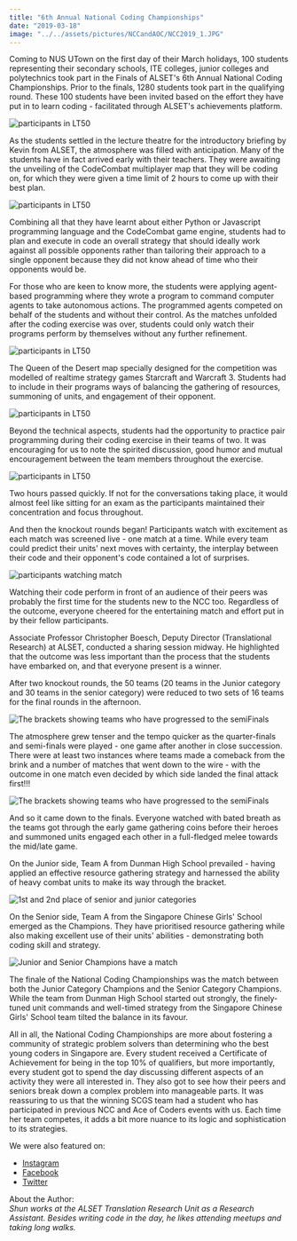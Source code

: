 ```yaml
---
title: "6th Annual National Coding Championships"
date: "2019-03-18"
image: "../../assets/pictures/NCCandAOC/NCC2019_1.JPG"
---
```


Coming to NUS UTown on the first day of their March holidays, 100 students representing their secondary schools, ITE colleges, junior colleges and polytechnics took part in the Finals of ALSET's 6th Annual National Coding Championships. Prior to the finals, 1280 students took part in the qualifying round. These 100 students have been invited based on the effort they have put in to learn coding - facilitated through ALSET's achievements platform.

![participants in LT50](../../assets/pictures/NCCandAOC/NCC2019_1.JPG "Participants settling in for the coding session")

As the students settled in the lecture theatre for the introductory briefing by Kevin from ALSET, the atmosphere was filled with anticipation. Many of the students have in fact arrived early with their teachers. They were awaiting the unveiling of the CodeCombat multiplayer map that they will be coding on, for which they were given a time limit of 2 hours to come up with their best plan.

![participants in LT50](../../assets/pictures/NCCandAOC/NCC2019_2.jpg "Participants listen closely as Kevin explains the key things to note for the event")

Combining all that they have learnt about either Python or Javascript programming language and the CodeCombat game engine, students had to plan and execute in code an overall strategy that should ideally work against all possible opponents rather than tailoring their approach to a single opponent because they did not know ahead of time who their opponents would be.

For those who are keen to know more, the students were applying agent-based programming where they wrote a program to command computer agents to take autonomous actions. The programmed agents competed on behalf of the students and without their control. As the matches unfolded after the coding exercise was over, students could only watch their programs perform by themselves without any further refinement.

![participants in LT50](../../assets/pictures/NCCandAOC/NCC2019_3.jpg "Studying the code for the    competition map closely")

The Queen of the Desert map specially designed for the competition was modelled of realtime strategy games Starcraft and Warcraft 3. Students had to include in their programs ways of balancing the gathering of resources, summoning of units, and engagement of their opponent.

![participants in LT50](../../assets/pictures/NCCandAOC/NCC2019_4.jpg "Pair programming in action")

Beyond the technical aspects, students had the opportunity to practice pair programming during their coding exercise in their teams of two. It was encouraging for us to note the spirited discussion, good humor and mutual encouragement between the team members throughout the exercise.

![participants in LT50](../../assets/pictures/NCCandAOC/NCC2019_5.jpg "The atmosphere on-site was lively and stimulating")

Two hours passed quickly. If not for the conversations taking place, it would almost feel like sitting for an exam as the participants maintained their concentration and focus throughout.

And then the knockout rounds began! Participants watch with excitement as each match was screened live - one match at a time. While every team could predict their units' next moves with certainty, the interplay between their code and their opponent's code contained a lot of surprises.

![participants watching match](../../assets/pictures/NCCandAOC/NCC2019_6.jpg "Participants watching on as Aishwarya & Kevin from ALSET commentate on the match")

Watching their code perform in front of an audience of their peers was probably the first time for the students new to the NCC too. Regardless of the outcome, everyone cheered for the entertaining match and effort put in by their fellow participants.

Associate Professor Christopher Boesch, Deputy Director (Translational Research) at ALSET, conducted a sharing session midway. He highlighted that the outcome was less important than the process that the students have embarked on, and that everyone present is a winner.

After two knockout rounds, the 50 teams (20 teams in the Junior category and 30 teams in the senior category) were reduced to two sets of 16 teams for the final rounds in the afternoon.

![The brackets showing teams who have progressed to the semiFinals](../../assets/pictures/NCCandAOC/NCC2019_8.jpg "Brackets showing progression of Junior Category teams up to the semi-finals")

The atmosphere grew tenser and the tempo quicker as the quarter-finals and semi-finals were played - one game after another in close succession. There were at least two instances where teams made a comeback from the brink and a number of matches that went down to the wire - with the outcome in one match even decided by which side landed the final attack first!!!

![The brackets showing teams who have progressed to the semiFinals](../../assets/pictures/NCCandAOC/NCC2019_9.jpg "Brackets showing progression of Senior Category teams up to the semi-finals")

And so it came down to the finals. Everyone watched with bated breath as the teams got through the early game gathering coins before their heroes and summoned units engaged each other in a full-fledged melee towards the mid/late game.

On the Junior side, Team A from Dunman High School prevailed - having applied an effective resource gathering strategy and harnessed the ability of heavy combat units to make its way through the bracket.

![1st and 2nd place of senior and junior categories](../../assets/pictures/NCCandAOC/NCC2019_11.JPG "From left: Singapore Chinese Girls' School (Senior Category Champion), Kevin from ALSET, Dunman High School (Junior Category Champion), St. Joseph's Institution (Junior Category Runner-up) & Jurong Pioneer Junior College (Senior Category Runner-up)")

On the Senior side, Team A from the Singapore Chinese Girls' School emerged as the Champions. They have prioritised resource gathering while also making excellent use of their units' abilities - demonstrating both coding skill and strategy.

![Junior and Senior Champions have a match](../../assets/pictures/NCCandAOC/NCC2019_10.JPG "The Senior Category Champions from the Singapore Chinese Girls' School and the Junior Category Champions from Dunman High School come on stage for the finale")

The finale of the National Coding Championships was the match between both the Junior Category Champions and the Senior Category Champions. While the team from Dunman High School started out strongly, the finely-tuned unit commands and well-timed strategy from the Singapore Chinese Girls' School team tilted the balance in its favour.

All in all, the National Coding Championships are more about fostering a community of strategic problem solvers than determining who the best young coders in Singapore are. Every student received a Certificate of Achievement for being in the top 10% of qualifiers, but more importantly, every student got to spend the day discussing different aspects of an activity they were all interested in. They also got to see how their peers and seniors break down a complex problem into manageable parts. It was reassuring to us that the winning SCGS team had a student who has participated in previous NCC and Ace of Coders events with us. Each time her team competes, it adds a bit more nuance to its logic and sophistication to its strategies.

We were also featured on:

- [Instagram](https://www.instagram.com/p/BvLCrbKgEwJ/)
- [Facebook](https://www.facebook.com/nus.singapore/posts/10157053752213540)
- [Twitter](https://twitter.com/NUSingapore/status/1107821989966680064)

About the Author: <br/>
_Shun works at the ALSET Translation Research Unit as a Research Assistant. Besides writing code in the day, he likes attending meetups and taking long walks._

